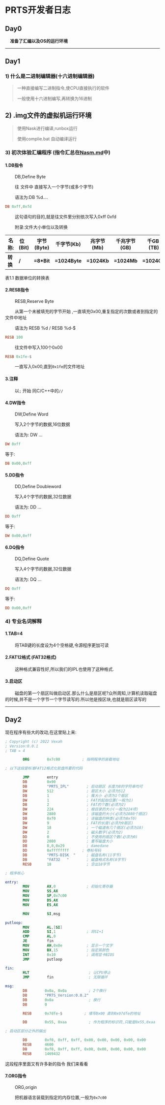 # PRTS开发者日志

## Day0

    **准备了汇编以及OS的运行环境**

---

## Day1

### 1) 什么是二进制编辑器(十六进制编辑器)

> 一种直接编写二进制指令,使CPU直接执行的软件
> 
> 一般使用十六进制编写,再转换为16进制

## 2) .img文件的虚拟机运行环境

> 使用Nask进行编译,runbox运行
> 
> 使用complie.bat 自动编译运行

### 3) 初次体验汇编程序 (指令汇总在[Nasm.md](./Nasm.md)中)

#### 1.DB指令

        DB,Define Byte

        往 文件中 直接写入一个字节(或多个字节)

        语法为:DB %d....

```nasm
DB 0xff,0xfd
```

        这句语句的目的,就是往文件里分别依次写入0xff 0xfd

        附录:文件大小单位以及转换

| 名称:    | 位    (Bit) | 字节(Byte)   | 千字节(Kb)       | 兆字节(Mb)     | 千兆字节(GB)    | 千GB  (TB)   |
| ------ | ---------- | ---------- | ------------- | ----------- | ----------- | ----------- |
| **转换** | **/**      | **=8*Bit** | **=1024Byte** | **=1024Kb** | **=1024Mb** | **=1024GB** |

表1.1 数据单位的转换表

#### 2.RESB指令

        RESB,Reserve Byte

        从第一个未被填充的字节开始 ,一直填充0x00,重复指定的次数或者到指定的 文件中地址

        语法为 RESB %d / RESB %d-$

```nasm
RESB 100
```

        往文件中写入100个0x00

```nasm
RESB 0x1fe-$
```

        一直写入0x00,直到`0x1fe`的文件地址

#### 3.注释

        以`;` 开始 同C/C++中的`//`

#### 4.DW指令

        DW,Define Word

        写入2个字节的数据,16位数据

        语法为: DW ...

```nasm
DW 0xff
```

等于:

```nasm
DB 0x00,0xff
```

#### 5.DD指令

        DD,Define Doubleword

        写入4个字节的数据,32位数据

        语法为: DD ...

```nasm
DD 0xff
```

等于:

```nasm
DW 0x00,0xff
```

#### 6.DQ指令

        DQ,Define Quote

        写入4个字节的数据,32位数据

        语法为: DQ ...

```nasm
DQ 0xff
```

等于:

```nasm
DD 0x00,0xff
```

### 4) 专业名词解释

#### 1.TAB=4

        将TAB键的长度设为4个空格键,令源程序更加可读

#### 2.FAT12格式 (FAT32格式)

        这种格式兼容性好,所以我们的IPL也使用了这种格式.

#### 3.启动区

        磁盘的第一个扇区叫做启动区.那么什么是扇区呢?众所周知,计算机读取磁盘的时候,并不是一个字节一个字节读写的.所以他是按区块,也就是扇区读写的

---

## Day2

现在程序有些大的改动,在这里贴上来:

```nasm
; Copyright (c) 2022 Vexah
; Version:0.0.1
; TAB = 4

        ORG        0x7c00          ; 指明程序的装载地址

; 以下这段是标准FAT12格式化软盘所要的代码

        JMP        entry
        DB         0x90
        DB         "PRTS_IPL"        ; 启动扇区 长度为8的字符串均可
        DW         512               ; 扇区大小 必须为512
        DB         1                 ; 簇大小 必须为1个扇区
        DW         1                 ; FAT的起始位置(一般为1)
        DB         2                 ; FAT的个数(必须为2)
        DW         224               ; 根目录的大小(一般为224项)
        DW         2880              ; 该磁盘的大小(必须为2880个扇区)
        DB         0xf0              ; 该磁盘的种类(必须为0xf0)
        DW         9                 ; FAT的长度(必须为9扇区)
        DW         18                ; 一个磁道有几个扇区(必须为18)
        DW         2                 ; 磁头数字(必须为2)
        DD         0                 ; 不使用的扇区个数(必须为0)
        DD         2880              ; 重写磁盘大小
        DB         0,0,0x29          ; damedane
        DD         0xffffffff      ; 卷标号码
        DB         "PRTS-DISK  "     ; 磁盘名称(11字节)
        DB         "FAT32   "        ; 磁盘格式名称(8字节)
        RESB       18                ; 空出18字节

; 程序核心

entry:
        MOV        AX,0              ; 初始化寄存器
        MOV        SS,AX
        MOV        SP,0x7c00
        MOV        DS,AX
        MOV        ES,AX

        MOV        SI,msg

putloop:
        MOV        AL,[SI]
        ADD        SI,1              ; 将SI+1
        CMP        AL,0
        JE         fin
        MOV        AH,0x0e           ; 显示一个文字
        MOV        BX,15             ; 指定其颜色
        INT        0x10              ; 调用显卡BIOS
        JMP        putloop

fin:
        HLT                           ; 让CPU停止
        JMP        fin                ; 无限循环

msg:
        DB        0x0a, 0x0a          ; 2个换行
        DB        "PRTS_Version:0.0.2"
        DB        0x0a                ; 换行
        DB        0

        RESB      0x7dfe-$          ; 填写0x00 直到0x07dfe的地址

        DB        0x55, 0xaa          ; 作为程序的标识符,只能是0x55,0xaa

; 启动区部分之外的输出

        DB        0xf0, 0xff, 0xff, 0x00, 0x00, 0x00, 0x00, 0x00
        RESB      4600
        DB        0xf0, 0xff, 0xff, 0x00, 0x00, 0x00, 0x00, 0x00
        RESB      1469432
```

这段程序里面又有许多新的指令 我们来看看

#### 7.ORG指令

        ORG,origin

        把机器语言装载到指定的内存位置,一般为```0x7c00```
